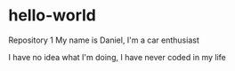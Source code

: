 # hello-world
Repository 1
My name is Daniel, I'm a car enthusiast

I have no idea what I'm doing, I have never coded in my life
